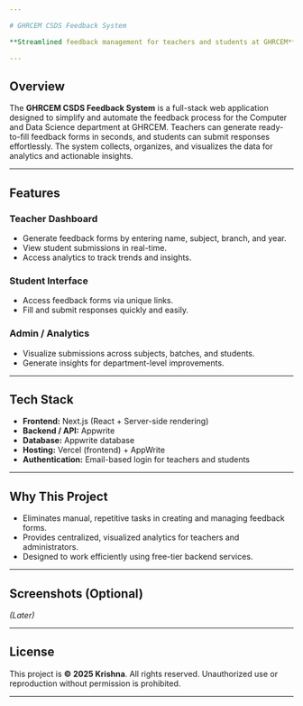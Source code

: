 ```yaml
---

# GHRCEM CSDS Feedback System

**Streamlined feedback management for teachers and students at GHRCEM**

---
```


## Overview

The **GHRCEM CSDS Feedback System** is a full-stack web application designed to simplify and automate the feedback process for the Computer and Data Science department at GHRCEM. Teachers can generate ready-to-fill feedback forms in seconds, and students can submit responses effortlessly. The system collects, organizes, and visualizes the data for analytics and actionable insights.

---

## Features

### Teacher Dashboard

- Generate feedback forms by entering name, subject, branch, and year.
- View student submissions in real-time.
- Access analytics to track trends and insights.

### Student Interface

- Access feedback forms via unique links.
- Fill and submit responses quickly and easily.

### Admin / Analytics

- Visualize submissions across subjects, batches, and students.
- Generate insights for department-level improvements.

---

## Tech Stack

- **Frontend:** Next.js (React + Server-side rendering)
- **Backend / API:** Appwrite
- **Database:** Appwrite database
- **Hosting:** Vercel (frontend) + AppWrite
- **Authentication:** Email-based login for teachers and students

---

## Why This Project

- Eliminates manual, repetitive tasks in creating and managing feedback forms.
- Provides centralized, visualized analytics for teachers and administrators.
- Designed to work efficiently using free-tier backend services.

---

## Screenshots (Optional)

_(Later)_

---

## License

This project is **© 2025 Krishna**. All rights reserved. Unauthorized use or reproduction without permission is prohibited.

---
